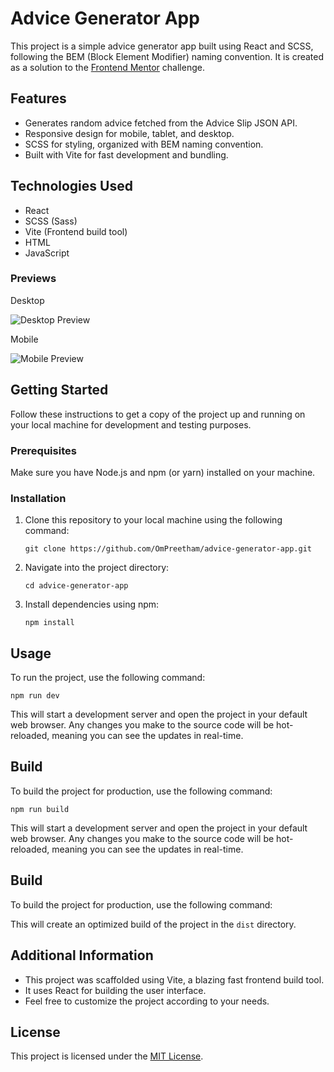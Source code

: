 # Advice Generator App

This project is a simple advice generator app built using React and SCSS, following the BEM (Block Element Modifier) naming convention. It is created as a solution to the [Frontend Mentor](https://www.frontendmentor.io/) challenge.

## Features

- Generates random advice fetched from the Advice Slip JSON API.
- Responsive design for mobile, tablet, and desktop.
- SCSS for styling, organized with BEM naming convention.
- Built with Vite for fast development and bundling.

## Technologies Used

- React
- SCSS (Sass)
- Vite (Frontend build tool)
- HTML
- JavaScript

### Previews

Desktop

![Desktop Preview](/public/preview-desktop.png)

Mobile

![Mobile Preview](/public/preview-mobile.png)

## Getting Started

Follow these instructions to get a copy of the project up and running on your local machine for development and testing purposes.

### Prerequisites

Make sure you have Node.js and npm (or yarn) installed on your machine.

### Installation

1. Clone this repository to your local machine using the following command:

   ```
   git clone https://github.com/OmPreetham/advice-generator-app.git
   ```

1. Navigate into the project directory:

   ```
   cd advice-generator-app
   ```

1. Install dependencies using npm:

   ```
   npm install
   ```

## Usage

To run the project, use the following command:

```
npm run dev
```

This will start a development server and open the project in your default web browser. Any changes you make to the source code will be hot-reloaded, meaning you can see the updates in real-time.

## Build

To build the project for production, use the following command:

```
npm run build
```

This will start a development server and open the project in your default web browser. Any changes you make to the source code will be hot-reloaded, meaning you can see the updates in real-time.

## Build

To build the project for production, use the following command:

This will create an optimized build of the project in the `dist` directory.

## Additional Information

- This project was scaffolded using Vite, a blazing fast frontend build tool.
- It uses React for building the user interface.
- Feel free to customize the project according to your needs.

## License

This project is licensed under the [MIT License](LICENSE).
